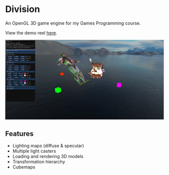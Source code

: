 # Division
An OpenGL 3D game engine for my Games Programming course.

View the demo reel [here](https://www.youtube.com/watch?v=yFDST90T3v4).

![Demo image](Screenshots/Preview.png)

## Features
- Lighting maps (diffuse & specular)
- Multiple light casters
- Loading and rendering 3D models
- Transformation hierarchy
- Cubemaps
